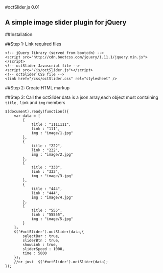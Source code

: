 #octSlider.js 0.01

## A simple image slider plugin for jQuery 

##Installation

##Step 1: Link required files

    <!-- jQuery library (served from bootcdn) -->
	<script src="http://cdn.bootcss.com/jquery/1.11.1/jquery.min.js"></script>
    <!-- octSlider Javascript file -->
    <script src="/js/octSlider.js"></script>
    <!-- octSlider CSS file -->
    <link href="/css/octSlider.css" rel="stylesheet" />

##Step 2: Create HTML markup
    <div id="octSlider"></div>

##Step 3: Call the octSlider
data is a json array,each object must containing  `title` , `link` and `img` members

    $(document).ready(function(){
        var data = [
			{
				title : "1111111",
				link : "111",
				img : "image/1.jpg"
			},
			{
				title : "222",
				link : "222",
				img : "image/2.jpg"
			},
			{
				title : "333",
				link : "333",
				img : "image/3.jpg"
			},
			{
				title : "444",
				link : "444",
				img : "image/4.jpg"
			},
			{
				title : "555",
				link : "55555",
				img : "image/5.jpg"
			}
		];
        $('#octSlider').octSlider(data,{
            selectBar : true,
			sliderBtn : true,
			showLink : true,
			sliderSpeed : 1000,
			time : 5000
        });
        //or just  $('#octSlider').octSlider(data);
    });
